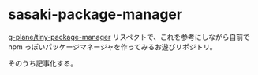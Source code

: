 # sasaki-package-manager

[g-plane/tiny-package-manager](https://github.com/g-plane/tiny-package-manager) リスペクトで、これを参考にしながら自前で npm っぽいパッケージマネージャを作ってみるお遊びリポジトリ。

そのうち記事化する。